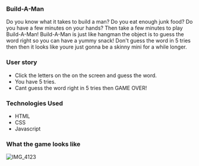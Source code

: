 ### Build-A-Man
Do you know what it takes to build a man? Do you eat enough junk food? Do you have a few minutes on your hands? Then take a few minutes to play Build-A-Man! Build-A-Man is just like hangman the object is to guess the word right so you can have a yummy snack! Don't guess the word in 5 tries then then it looks like youre just gonna be a skinny mini for a while longer. 
### User story
* Click the letters on the on the screen and guess the word. 
* You have 5 tries. 
* Cant guess the word right in 5 tries then GAME OVER!
### Technologies Used 
* HTML 
* CSS
* Javascript
### What the game looks like

![IMG_4123](https://user-images.githubusercontent.com/104103694/170616478-468e4937-eafa-4a0d-be41-bc4627b7a338.jpeg)
